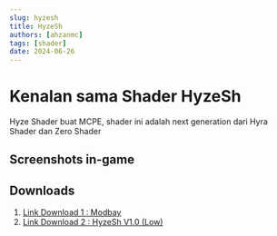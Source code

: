 ```yaml
---
slug: hyzesh
title: HyzeSh 
authors: [ahzanmc]
tags: [shader]
date: 2024-06-26
---
```

# Kenalan sama Shader HyzeSh
Hyze Shader buat MCPE, shader ini adalah next generation dari Hyra Shader dan Zero Shader

<!-- truncate -->
## Screenshots in-game


## Downloads
1. [Link Download 1 : Modbay](https://mcpedl.com/newb-shader/)
2. [Link Download 2 : HyzeSh V1.0 (Low)](https://www.mediafire.com/file/ls5sc8xjxm4er39/HyzeSh_v1.0_RD_Android_Windows_1.20.80_up_%2528Simfile.co%2529_%257E_BibingUhuyy.zip/file)
